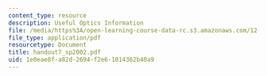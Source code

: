 ```yaml
---
content_type: resource
description: Useful Optics Information
file: /media/https%3A/open-learning-course-data-rc.s3.amazonaws.com/12-409-hands-on-astronomy-observing-stars-and-planets-spring-2002/1e0eae8fa82d2694f2e61014362b40a9_handout7_sp2002.pdf
file_type: application/pdf
resourcetype: Document
title: handout7_sp2002.pdf
uid: 1e0eae8f-a82d-2694-f2e6-1014362b40a9
---
```

